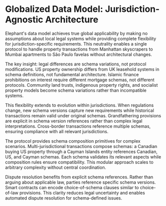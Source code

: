 # Globalized Data Model: Jurisdiction-Agnostic Architecture

Elephant's data model achieves true global applicability by making no
assumptions about local legal systems while providing complete
flexibility for jurisdiction-specific requirements. This neutrality
enables a single protocol to handle property transactions from Manhattan
skyscrapers to Mumbai apartments to São Paulo favelas without
architectural changes.

The key insight: legal differences are schema variations, not protocol
modifications. US property ownership differs from UK leasehold systems
in schema definitions, not fundamental architecture. Islamic finance
prohibitions on interest require different mortgage schemas, not
different protocols. Community land trusts, indigenous property rights,
and socialist property models become schema variations rather than
incompatible systems.

This flexibility extends to evolution within jurisdictions. When
regulations change, new schema versions capture new requirements while
historical transactions remain valid under original schemas.
Grandfathering provisions are explicit in schema version references
rather than complex legal interpretations. Cross-border transactions
reference multiple schemas, ensuring compliance with all relevant
jurisdictions.

The protocol provides schema composition primitives for complex
scenarios. Multi-jurisdictional transactions compose schemas: a Canadian
buying US property through a Cayman Islands entity references Canadian,
US, and Cayman schemas. Each schema validates its relevant aspects while
composition rules ensure compatibility. This modular approach scales to
arbitrary complexity without central coordination.

Dispute resolution benefits from explicit schema references. Rather than
arguing about applicable law, parties reference specific schema
versions. Smart contracts can encode choice-of-schema clauses similar to
choice-of-law provisions. This clarity reduces legal uncertainty and
enables automated dispute resolution for schema-defined issues.
